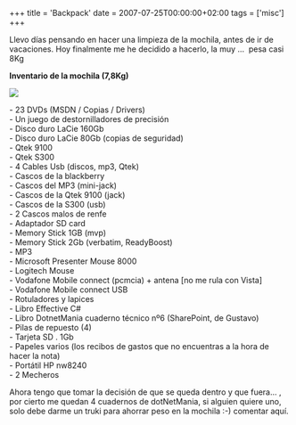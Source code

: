 +++
title = 'Backpack'
date = 2007-07-25T00:00:00+02:00
tags = ['misc']
+++

Llevo días pensando en hacer una limpieza de la mochila, antes de ir de vacaciones. Hoy finalmente me he decidido a hacerlo, la muy …  pesa casi 8Kg

  

**Inventario de la mochila (7,8Kg)**

  

![](/images/Sharepoint/mochila_jul07.jpg)

  

  
- 23 DVDs (MSDN / Copias / Drivers)  
- Un juego de destornilladores de precisión  
- Disco duro LaCie 160Gb  
- Disco duro LaCie 80Gb (copias de seguridad)  
- Qtek 9100  
- Qtek S300  
- 4 Cables Usb (discos, mp3, Qtek)  
- Cascos de la blackberry  
- Cascos del MP3 (mini-jack)  
- Cascos de la Qtek 9100 (jack)  
- Cascos de la S300 (usb)  
- 2 Cascos malos de renfe  
- Adaptador SD card  
- Memory Stick 1GB (mvp)  
- Memory Stick 2Gb (verbatim, ReadyBoost)  
- MP3  
- Microsoft Presenter Mouse 8000  
- Logitech Mouse  
- Vodafone Mobile connect (pcmcia) + antena \[no me rula con Vista\]  
- Vodafone Mobile connect USB  
- Rotuladores y lapices  
- Libro Effective C#  
- Libro DotnetMania cuaderno técnico nº6 (SharePoint, de Gustavo)  
- Pilas de repuesto (4)  
- Tarjeta SD . 1Gb  
- Papeles varios (los recibos de gastos que no encuentras a la hora de hacer la nota)  
- Portátil HP nw8240  
- 2 Mecheros
  

Ahora tengo que tomar la decisión de que se queda dentro y que fuera… , por cierto me quedan 4 cuadernos de dotNetMania, si alguien quiere uno, solo debe darme un truki para ahorrar peso en la mochila :-) comentar aquí.